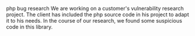 php bug research
We are working on a customer's vulnerability research project. The client has included the php source code in his project to adapt it to his needs. In the course of our research, we found some suspicious code in this library.
